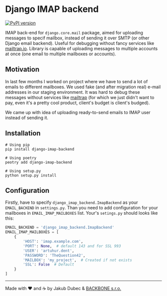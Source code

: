 # Django IMAP backend

[![PyPI version](https://badge.fury.io/py/django-imap-backend.svg)](https://badge.fury.io/py/django-imap-backend)

IMAP back-end for `django.core.mail` package, aimed for uploading messages to specif mailbox, instead of sending it
over SMTP (or other Django email backend). Useful for debugging without fancy services like
[mailtrap.io](https://mailtrap.io/). Library is capable of uploading messages to multiple accounts at once (one email
to multiple mailboxes or accounts).

## Motivation

In last few months I worked on project where we have to send a lot of emails to different mailboxes. We used fake
(and after migration real) e-mail addresses in our staging environment. It was hard to debug these messages without
services like [mailtrap](https://mailtrap.io/) (for which we just didn't want to pay, even it's a pretty cool product,
client's budget is client's budged).

We came up with idea of uploading ready-to-send emails to IMAP user instead of sending it.

## Installation

```shell script
# Using pip
pip install django-imap-backend

# Using poetry
peotry add django-imap-backend

# Using setup.py
python setup.py install
```

## Configuration

Firstly, have to specify `django_imap_backend.ImapBackend` as your `EMAIL_BACKEND` in `settings.py`. Than you need to
add configuration for your mailboxes in `EMAIL_IMAP_MAILBOXES` list. Your's `setings.py` should looks like this:

```python
EMAIL_BACKEND = 'django_imap_backend.ImapBackend'
EMAIL_IMAP_MAILBOXES = [
    {
        'HOST': 'imap.example.com',
        'PORT': None,  # default 143 and for SSL 993
        'USER': 'artuhur.dent',
        'PASSWORD': 'TheQuestion42',
        'MAILBOX': 'my_project',  # Created if not exists
        'SSL': False  # Default
    }
]
```

---
Made with ❤️ and ☕️ by Jakub Dubec & [BACKBONE s.r.o.](https://www.backbone.sk/en/)
